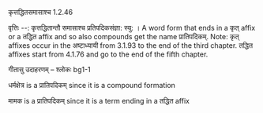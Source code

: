 

 कृत्तद्धितसमासाश्च 1.2.46 


वृत्तिः --: कृत्तद्धितान्तौ समासाश्च प्रतिपदिकसंज्ञा: स्यु: । A word form that ends in a कृत् affix or a तद्धित affix and so also compounds get the name प्रातिपदिकम्. Note: कृत् affixes occur in the अष्टाध्यायी from 3.1.93 to the end of the third chapter. तद्धित affixes start from 4.1.76 and go to the end of the fifth chapter. 


गीतासु उदाहरणम् – श्लोकः bg1-1 


धर्मक्षेत्र is a प्रातिपदिकम् since it is a compound formation 


मामक is a प्रातिपदिकम् since it is a term ending in a तद्धित affix 



